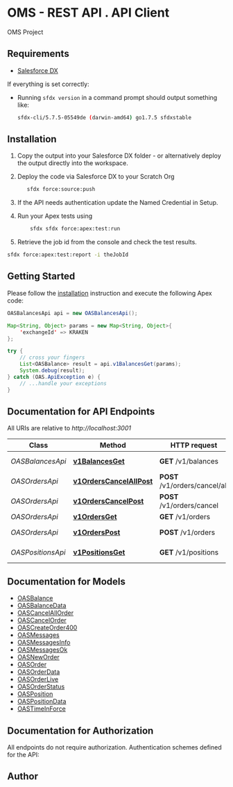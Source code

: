 # OMS - REST API . API Client


OMS Project

## Requirements

- [Salesforce DX](https://www.salesforce.com/products/platform/products/salesforce-dx/)

If everything is set correctly:

- Running `sfdx version` in a command prompt should output something like:

  ```bash
  sfdx-cli/5.7.5-05549de (darwin-amd64) go1.7.5 sfdxstable
  ```

## Installation

1. Copy the output into your Salesforce DX folder - or alternatively deploy the output directly into the workspace.
2. Deploy the code via Salesforce DX to your Scratch Org

   ```bash
      sfdx force:source:push
   ```

3. If the API needs authentication update the Named Credential in Setup.
4. Run your Apex tests using

   ```bash
       sfdx sfdx force:apex:test:run
   ```

5. Retrieve the job id from the console and check the test results.

  ```bash
  sfdx force:apex:test:report -i theJobId
  ```

## Getting Started

Please follow the [installation](#installation) instruction and execute the following Apex code:

```java
OASBalancesApi api = new OASBalancesApi();

Map<String, Object> params = new Map<String, Object>{
    'exchangeId' => KRAKEN
};

try {
    // cross your fingers
    List<OASBalance> result = api.v1BalancesGet(params);
    System.debug(result);
} catch (OAS.ApiException e) {
    // ...handle your exceptions
}
```

## Documentation for API Endpoints

All URIs are relative to *http://localhost:3001*

Class | Method | HTTP request | Description
------------ | ------------- | ------------- | -------------
*OASBalancesApi* | [**v1BalancesGet**](OASBalancesApi.md#v1BalancesGet) | **GET** /v1/balances | Get balances
*OASOrdersApi* | [**v1OrdersCancelAllPost**](OASOrdersApi.md#v1OrdersCancelAllPost) | **POST** /v1/orders/cancel/all | Cancel all order
*OASOrdersApi* | [**v1OrdersCancelPost**](OASOrdersApi.md#v1OrdersCancelPost) | **POST** /v1/orders/cancel | Cancel order
*OASOrdersApi* | [**v1OrdersGet**](OASOrdersApi.md#v1OrdersGet) | **GET** /v1/orders | Get orders
*OASOrdersApi* | [**v1OrdersPost**](OASOrdersApi.md#v1OrdersPost) | **POST** /v1/orders | Create new order
*OASPositionsApi* | [**v1PositionsGet**](OASPositionsApi.md#v1PositionsGet) | **GET** /v1/positions | Get positions


## Documentation for Models

 - [OASBalance](OASBalance.md)
 - [OASBalanceData](OASBalanceData.md)
 - [OASCancelAllOrder](OASCancelAllOrder.md)
 - [OASCancelOrder](OASCancelOrder.md)
 - [OASCreateOrder400](OASCreateOrder400.md)
 - [OASMessages](OASMessages.md)
 - [OASMessagesInfo](OASMessagesInfo.md)
 - [OASMessagesOk](OASMessagesOk.md)
 - [OASNewOrder](OASNewOrder.md)
 - [OASOrder](OASOrder.md)
 - [OASOrderData](OASOrderData.md)
 - [OASOrderLive](OASOrderLive.md)
 - [OASOrderStatus](OASOrderStatus.md)
 - [OASPosition](OASPosition.md)
 - [OASPositionData](OASPositionData.md)
 - [OASTimeInForce](OASTimeInForce.md)


## Documentation for Authorization

All endpoints do not require authorization.
Authentication schemes defined for the API:

## Author



